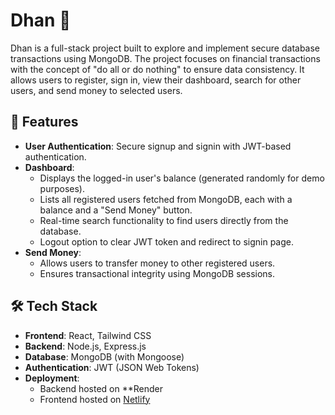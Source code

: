 # Dhan 💸

Dhan is a full-stack project built to explore and implement secure database transactions using MongoDB. The project focuses on financial transactions with the concept of "do all or do nothing" to ensure data consistency. It allows users to register, sign in, view their dashboard, search for other users, and send money to selected users.

## 🚀 Features

- **User Authentication**: Secure signup and signin with JWT-based authentication.
- **Dashboard**:
  - Displays the logged-in user's balance (generated randomly for demo purposes).
  - Lists all registered users fetched from MongoDB, each with a balance and a "Send Money" button.
  - Real-time search functionality to find users directly from the database.
  - Logout option to clear JWT token and redirect to signin page.
- **Send Money**:
  - Allows users to transfer money to other registered users.
  - Ensures transactional integrity using MongoDB sessions.

## 🛠️ Tech Stack

- **Frontend**: React, Tailwind CSS
- **Backend**: Node.js, Express.js
- **Database**: MongoDB (with Mongoose)
- **Authentication**: JWT (JSON Web Tokens)
- **Deployment**:
  - Backend hosted on **Render
  - Frontend hosted on [Netlify](https://dhan-fe.netlify.app/)
